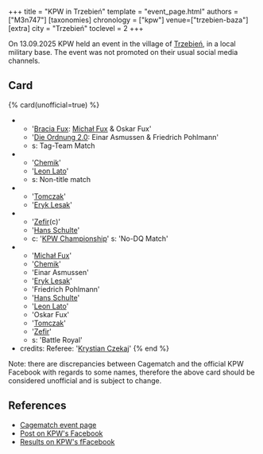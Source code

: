 +++
title = "KPW in Trzebień"
template = "event_page.html"
authors = ["M3n747"]
[taxonomies]
chronology = ["kpw"]
venue=["trzebien-baza"]
[extra]
city = "Trzebień"
toclevel = 2
+++

On 13.09.2025 KPW held an event in the village of [Trzebień][trzebien], in a local military base. The event was not promoted on their usual social media channels.

## Card

{% card(unofficial=true) %}
- - '[Bracia Fux](@/tt/bracia-fux.md): [Michał Fux](@/w/michal-fux.md) & Oskar Fux'
  - '[Die Ordnung 2.0](@/tt/die-ordnung.md): Einar Asmussen & Friedrich Pohlmann'
  - s: Tag-Team Match
- - '[Chemik](@/w/chemik.md)'
  - '[Leon Lato](@/w/leon-lato.md)'
  - s: Non-title match
- - '[Tomczak](@/w/tomczak.md)'
  - '[Eryk Lesak](@/w/eryk-lesak.md)'
- - '[Zefir](@/w/zefir.md)(c)'
  - '[Hans Schulte](@/w/hans-schulte.md)'
  - c: '[KPW Championship](@/c/kpw-championship.md)'
    s: 'No-DQ Match'
- - '[Michał Fux](@/w/michal-fux.md)'
  - '[Chemik](@/w/chemik.md)'
  - 'Einar Asmussen'
  - '[Eryk Lesak](@/w/eryk-lesak.md)'
  - 'Friedrich Pohlmann'
  - '[Hans Schulte](@/w/hans-schulte.md)'
  - '[Leon Lato](@/w/leon-lato.md)'
  - 'Oskar Fux'
  - '[Tomczak](@/w/tomczak.md)'
  - '[Zefir](@/w/zefir.md)'
  - s: 'Battle Royal'
- credits:
    Referee: '[Krystian Czekaj](@/w/krystian-czekaj.md)'
{% end %}

Note: there are discrepancies between Cagematch and the official KPW Facebook with regards to some names, therefore the above card should be considered unofficial and is subject to change.

## References

* [Cagematch event page](https://www.cagematch.net/?id=1&nr=434839)
* [Post on KPW's Facebook](https://www.facebook.com/kpwrestling/videos/2546203972402910)
* [Results on KPW's fFacebook](https://www.facebook.com/kpwrestling/posts/pfbid07wCQeqXmMLpXYmRBarHohJA9dKzLUcKpuGa6nHcGEUjdmZXRYU95yiTDcuiAdMn4l)

[trzebien]: https://en.wikipedia.org/wiki/Trzebie%C5%84,_Lower_Silesian_Voivodeship
